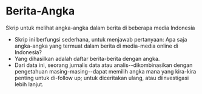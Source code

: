 # Berita-Angka
Skrip untuk melihat angka-angka dalam berita di beberapa media Indonesia

* Skrip ini berfungsi sederhana, untuk menjawab pertanyaan: Apa saja angka-angka yang termuat dalam berita di media-media online di Indonesia?
* Yang dihasilkan adalah daftar berita-berita dengan angka.
* Dari data ini, seorang jurnalis data atau analis--dikombinasikan dengan pengetahuan masing-masing--dapat memilih angka mana yang kira-kira penting untuk di-follow up; untuk diceritakan ulang, atau diinvestigasi lebih lanjut. 
